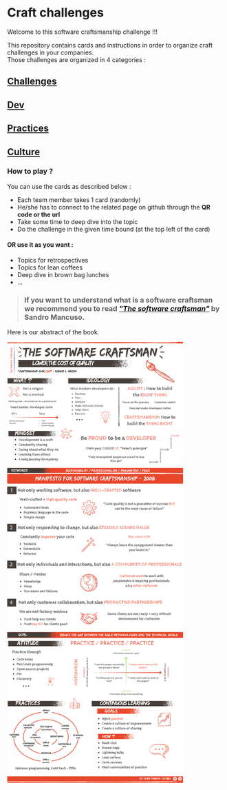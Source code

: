 # Craft challenges

Welcome to this software craftsmanship challenge !!!

This repository contains cards and instructions in order to organize craft challenges in your companies.  
Those challenges are organized in 4 categories :

## [Challenges](challenges/Readme.md)
## [Dev](dev/Readme.md)  
## [Practices](practices/Readme.md)
## [Culture](culture/Readme.md)  

### How to play ?
You can use the cards as described below :  
* Each team member takes 1 card (randomly)
* He/she has to connect to the related page on github through the **QR code or the url**
* Take some time to deep dive into the topic
* Do the challenge in the given time bound (at the top left of the card)

#### OR use it as you want :
* Topics for retrospectives
* Topics for lean coffees
* Deep dive in brown bag lunches
* ...

> ### If you want to understand what is a **software craftsman** we recommend you to read *["The software craftsman"](https://www.amazon.com/Software-Craftsman-Professionalism-Pragmatism-Robert/dp/0134052501)* by Sandro Mancuso.

Here is our abstract of the book.

![The software craftsman](images/the-software-craftsman.png)
